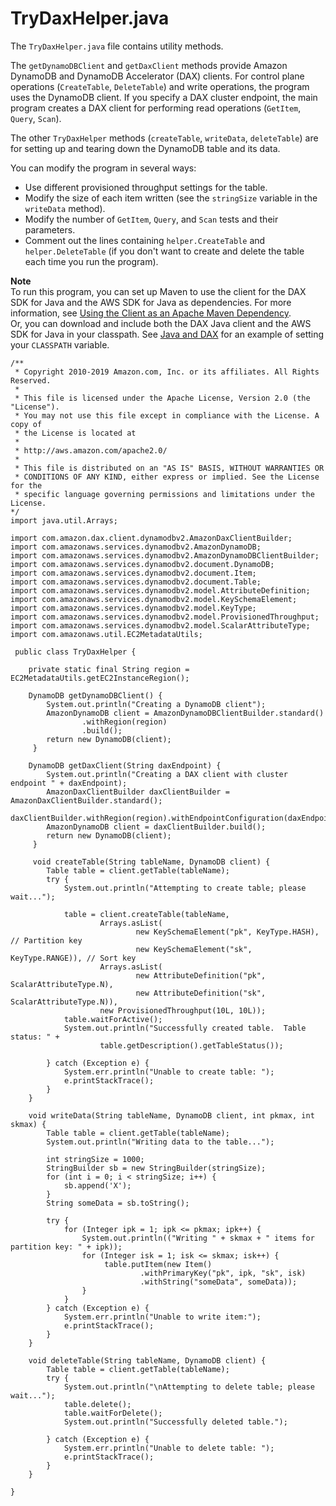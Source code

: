 # TryDaxHelper\.java<a name="DAX.client.run-application-java.TryDaxHelper"></a>

The `TryDaxHelper.java` file contains utility methods\.

The `getDynamoDBClient` and `getDaxClient` methods provide Amazon DynamoDB and DynamoDB Accelerator \(DAX\) clients\. For control plane operations \(`CreateTable`, `DeleteTable`\) and write operations, the program uses the DynamoDB client\. If you specify a DAX cluster endpoint, the main program creates a DAX client for performing read operations \(`GetItem`, `Query`, `Scan`\)\.

The other `TryDaxHelper` methods \(`createTable`, `writeData`, `deleteTable`\) are for setting up and tearing down the DynamoDB table and its data\.

You can modify the program in several ways:
+ Use different provisioned throughput settings for the table\.
+ Modify the size of each item written \(see the `stringSize` variable in the `writeData` method\)\.
+ Modify the number of `GetItem`, `Query`, and `Scan` tests and their parameters\.
+ Comment out the lines containing `helper.CreateTable` and `helper.DeleteTable` \(if you don't want to create and delete the table each time you run the program\)\.

**Note**  
 To run this program, you can set up Maven to use the client for the DAX SDK for Java and the AWS SDK for Java as dependencies\. For more information, see [Using the Client as an Apache Maven Dependency](DAX.client.java-sdk-v1.md#DAXClient.Maven)\.   
Or, you can download and include both the DAX Java client and the AWS SDK for Java in your classpath\. See [Java and DAX](DAX.client.run-application-java.md) for an example of setting your `CLASSPATH` variable\.

```
/**
 * Copyright 2010-2019 Amazon.com, Inc. or its affiliates. All Rights Reserved.
 *
 * This file is licensed under the Apache License, Version 2.0 (the "License").
 * You may not use this file except in compliance with the License. A copy of
 * the License is located at
 *
 * http://aws.amazon.com/apache2.0/
 *
 * This file is distributed on an "AS IS" BASIS, WITHOUT WARRANTIES OR
 * CONDITIONS OF ANY KIND, either express or implied. See the License for the
 * specific language governing permissions and limitations under the License.
*/
import java.util.Arrays;

import com.amazon.dax.client.dynamodbv2.AmazonDaxClientBuilder;
import com.amazonaws.services.dynamodbv2.AmazonDynamoDB;
import com.amazonaws.services.dynamodbv2.AmazonDynamoDBClientBuilder;
import com.amazonaws.services.dynamodbv2.document.DynamoDB;
import com.amazonaws.services.dynamodbv2.document.Item;
import com.amazonaws.services.dynamodbv2.document.Table;
import com.amazonaws.services.dynamodbv2.model.AttributeDefinition;
import com.amazonaws.services.dynamodbv2.model.KeySchemaElement;
import com.amazonaws.services.dynamodbv2.model.KeyType;
import com.amazonaws.services.dynamodbv2.model.ProvisionedThroughput;
import com.amazonaws.services.dynamodbv2.model.ScalarAttributeType;
import com.amazonaws.util.EC2MetadataUtils;

 public class TryDaxHelper {

    private static final String region = EC2MetadataUtils.getEC2InstanceRegion();

    DynamoDB getDynamoDBClient() {
        System.out.println("Creating a DynamoDB client");
        AmazonDynamoDB client = AmazonDynamoDBClientBuilder.standard()
                .withRegion(region)
                .build();
        return new DynamoDB(client);
     }

    DynamoDB getDaxClient(String daxEndpoint) {
        System.out.println("Creating a DAX client with cluster endpoint " + daxEndpoint);
        AmazonDaxClientBuilder daxClientBuilder = AmazonDaxClientBuilder.standard();
        daxClientBuilder.withRegion(region).withEndpointConfiguration(daxEndpoint);
        AmazonDynamoDB client = daxClientBuilder.build();
        return new DynamoDB(client);
     }

     void createTable(String tableName, DynamoDB client) {
        Table table = client.getTable(tableName);
        try {
            System.out.println("Attempting to create table; please wait...");

            table = client.createTable(tableName,
                    Arrays.asList(
                            new KeySchemaElement("pk", KeyType.HASH),   // Partition key
                            new KeySchemaElement("sk", KeyType.RANGE)), // Sort key
                    Arrays.asList(
                            new AttributeDefinition("pk", ScalarAttributeType.N),
                            new AttributeDefinition("sk", ScalarAttributeType.N)),
                    new ProvisionedThroughput(10L, 10L));
            table.waitForActive();
            System.out.println("Successfully created table.  Table status: " +
                    table.getDescription().getTableStatus());

        } catch (Exception e) {
            System.err.println("Unable to create table: ");
            e.printStackTrace();
        }
    }

    void writeData(String tableName, DynamoDB client, int pkmax, int skmax) {
        Table table = client.getTable(tableName);
        System.out.println("Writing data to the table...");

        int stringSize = 1000;
        StringBuilder sb = new StringBuilder(stringSize);
        for (int i = 0; i < stringSize; i++) {
            sb.append('X');
        }
        String someData = sb.toString();

        try {
            for (Integer ipk = 1; ipk <= pkmax; ipk++) {
                System.out.println(("Writing " + skmax + " items for partition key: " + ipk));
                for (Integer isk = 1; isk <= skmax; isk++) {
                     table.putItem(new Item()
                             .withPrimaryKey("pk", ipk, "sk", isk)
                             .withString("someData", someData));
                }
            }
        } catch (Exception e) {
            System.err.println("Unable to write item:");
            e.printStackTrace();
        }
    }

    void deleteTable(String tableName, DynamoDB client) {
        Table table = client.getTable(tableName);
        try {
            System.out.println("\nAttempting to delete table; please wait...");
            table.delete();
            table.waitForDelete();
            System.out.println("Successfully deleted table.");

        } catch (Exception e) {
            System.err.println("Unable to delete table: ");
            e.printStackTrace();
        }
    }

}
```